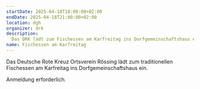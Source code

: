```yaml
---
startDate: 2025-04-18T18:00:00+02:00
endDate: 2025-04-18T21:00:00+02:00
location: dgh
organizer: drk
description:
  Das DRK lädt zum Fischessen am Karfreitag ins Dorfgemeinschaftshaus ein.
name: Fischessen am Karfreitag
---
```


Das Deutsche Rote Kreuz Ortsverein Rössing lädt zum traditionellen Fischessen am Karfreitag ins Dorfgemeinschaftshaus ein.

Anmeldung erforderlich.